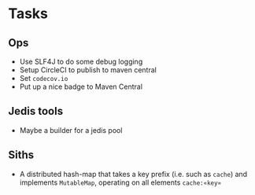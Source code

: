 # Tasks
## Ops
* Use SLF4J to do some debug logging
* Setup CircleCI to publish to maven central 
* Set `codecov.io`
* Put up a nice badge to Maven Central

## Jedis tools
* Maybe a builder for a jedis pool

## Siths
* A distributed hash-map that takes a key prefix (i.e. such as `cache`) and implements `MutableMap`, operating on all elements `cache:«key»`
